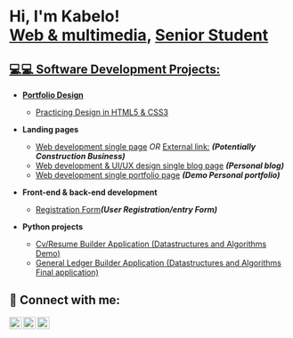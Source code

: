 <h1>Hi, I'm Kabelo! <br/><a href="https://github.com/joshmadakor1">Web & multimedia</a>, <a href="https://www.linkedin.com/in/joshmadakor/">Senior Student</h1>

<h2>💻💻 Software Development Projects:</h2>

- <b>Portfolio Design</b>
  - [Practicing Design in HTML5 & CSS3](https://github.com/kabelo-mastermind/portfolio) 

- <b>Landing pages</b>
  - [Web development single page](https://github.com/kabelo-mastermind/Thabone-construction) <i>OR</i> [External link:](https://bit.ly/3EEiPUj) <b><i>(Potentially Construction Business)</b></i>
  - [Web development & UI/UX design single blog page](https://bit.ly/3TcD53A) <b><i>(Personal blog)</b></i>
  - [Web development single portfolio page](https://bit.ly/3exlhl4) <b><i>(Demo Personal portfolio)</b></i>
- <b>Front-end & back-end development</b>
  - [Registration Form](https://github.com/kabelo-mastermind/user-registration-form)<b><i>(User Registration/entry Form)</b></i>
- <b>Python projects</b>
  - [Cv/Resume Builder Application (Datastructures and Algorithms Demo)](https://github.com/kabelo-mastermind/Resume_Builder-App)
  - [General Ledger Builder Application (Datastructures and Algorithms Final application)](https://github.com/kabelo-mastermind/General_Ledger-App-Builder)

<h2> 👻 Connect with me:</h2>

[<img align="left" alt="KabeloNkoane | Twitter" width="22px" src="https://cdn.jsdelivr.net/npm/simple-icons@v3/icons/twitter.svg" />][twitter]
[<img align="left" alt="KabeloNkoane | LinkedIn" width="22px" src="https://cdn.jsdelivr.net/npm/simple-icons@v3/icons/linkedin.svg" />][linkedin]
[<img align="left" alt="KabeloNkoane | Instagram" width="22px" src="https://cdn.jsdelivr.net/npm/simple-icons@v3/icons/instagram.svg" />][instagram]

[twitter]: https://twitter.com/D_kaybee
[youtube]: https://www.youtube.com/channel/UC_32cK6i57wAz259TOfxqhQ
[instagram]: https://www.instagram.com/davidkdevs/
[linkedin]: https://www.linkedin.com/in/kabelo-david-nkoane

<!--

Here are some ideas to get you started:

- 🔭 I’m currently working on ...
- 🌱 I’m currently learning ...
- 👯 I’m looking to collaborate on ...
- 🤔 I’m looking for help with ...
- 💬 Ask me about ...
- 📫 How to reach me: ...
- 😄 Pronouns: ...
- ⚡ Fun fact: ...
-->
